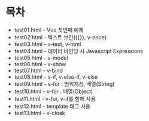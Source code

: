 # 목차

- test01.html - Vue 첫번째 예제
- test02.html - 텍스트 보간({{}}, v-once)
- test03.html - v-text, v-html
- test04.html - 데이터 바인딩 시 Javascript Expressions
- test05.html - v-model
- test06.html - v-show
- test07.html - v-bind
- test08.html - v-if, v-else-if, v-else
- test09.html - v-for : 범위지정, 배열(String)
- test10.html - v-for : 배열(Object)
- test11.html - v-for, v-if를 함께 사용
- test12.html - template 태그 사용
- test13.html - v-cloak

